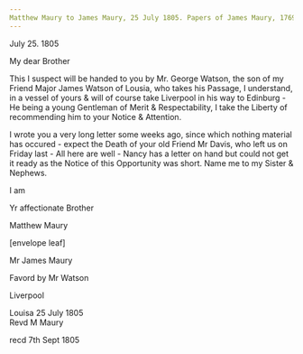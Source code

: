 ```yaml
---
Matthew Maury to James Maury, 25 July 1805. Papers of James Maury, 1769-1917, Accession #3888 and #3888-a, Special Collections, University of Virginia Library, Charlottesville, Va. BoxX_195-196
---
```


July 25. 1805

My dear Brother

This I suspect will be handed to you by Mr. George Watson, the son of my Friend Major James Watson of Lousia, who takes his Passage, I understand, in a vessel of yours & will of course take Liverpool in his way to Edinburg - He being a young Gentleman of Merit & Respectability, I take the Liberty of recommending him to your Notice & Attention.

I wrote you a very long letter some weeks ago, since which nothing material has occured - expect the Death of your old Friend Mr Davis, who left us on Friday last - All here are well - Nancy has a letter on hand but could not get it ready as the Notice of this Opportunity was short. Name me to my Sister & Nephews. 

I am

Yr affectionate Brother

Matthew Maury

[envelope leaf]

Mr James Maury

Favord by Mr Watson

Liverpool


Louisa 25 July 1805  
Revd M Maury

recd 7th Sept 1805

